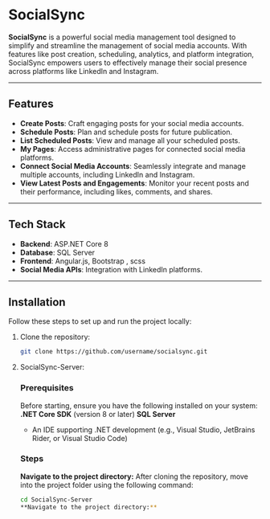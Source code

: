 # SocialSync

**SocialSync** is a powerful social media management tool designed to simplify and streamline the management of social media accounts. With features like post creation, scheduling, analytics, and platform integration, SocialSync empowers users to effectively manage their social presence across platforms like LinkedIn and Instagram.

---

## Features

- **Create Posts**: Craft engaging posts for your social media accounts.
- **Schedule Posts**: Plan and schedule posts for future publication.
- **List Scheduled Posts**: View and manage all your scheduled posts.
- **My Pages**: Access administrative pages for connected social media platforms.
- **Connect Social Media Accounts**: Seamlessly integrate and manage multiple accounts, including LinkedIn and Instagram.
- **View Latest Posts and Engagements**: Monitor your recent posts and their performance, including likes, comments, and shares.

---

## Tech Stack

- **Backend**: ASP.NET Core 8
- **Database**: SQL Server
- **Frontend**: Angular.js, Bootstrap , scss
- **Social Media APIs**: Integration with LinkedIn platforms.

---

## Installation

Follow these steps to set up and run the project locally:

1. Clone the repository:
   ```bash
   git clone https://github.com/username/socialsync.git
2. SocialSync-Server:
   ### Prerequisites
   Before starting, ensure you have the following installed on your system:
   **.NET Core SDK** (version 8 or later)
   **SQL Server**
   - An IDE supporting .NET development (e.g., Visual Studio, JetBrains Rider, or Visual Studio Code)
   ### Steps
   **Navigate to the project directory:**
   After cloning the repository, move into the project folder using the following command:

   ```bash
   cd SocialSync-Server
   **Navigate to the project directory:**

   
   

